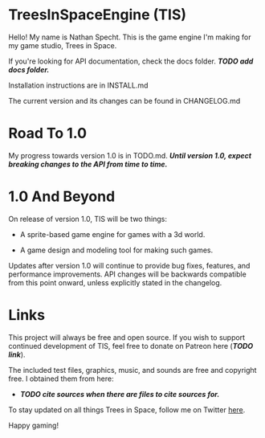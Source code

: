 # TreesInSpaceEngine (TIS)

Hello! 
My name is Nathan Specht. 
This is the game engine I'm making for my game studio, Trees in Space.

If you're looking for API documentation, check the docs folder. ***TODO add docs folder.***

Installation instructions are in INSTALL.md

The current version and its changes can be found in CHANGELOG.md

# Road To 1.0

My progress towards version 1.0 is in TODO.md. 
***Until version 1.0, expect breaking changes to the API from time to time.***

# 1.0 And Beyond

On release of version 1.0, TIS will be two things:

- A sprite-based game engine for games with a 3d world.

- A game design and modeling tool for making such games.

Updates after version 1.0 will continue to provide bug fixes, features, and performance improvements. 
API changes will be backwards compatible from this point onward, unless explicitly stated in the changelog.

# Links

This project will always be free and open source.
If you wish to support continued development of TIS, feel free to donate on Patreon here (***TODO link***).

The included test files, graphics, music, and sounds are free and copyright free.
I obtained them from here:

- ***TODO cite sources when there are files to cite sources for.***

To stay updated on all things Trees in Space, follow me on Twitter [here](https://twitter.com/Trees_In_Space).

Happy gaming!
